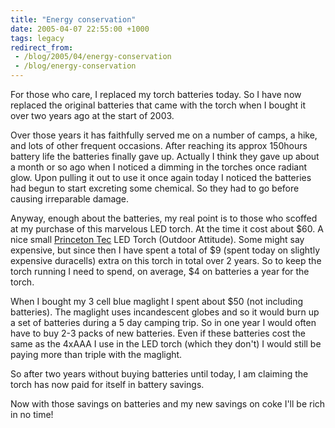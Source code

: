 ```yaml
---
title: "Energy conservation"
date: 2005-04-07 22:55:00 +1000
tags: legacy
redirect_from:
 - /blog/2005/04/energy-conservation
 - /blog/energy-conservation
---
```


For those who care, I replaced my torch batteries today. So I have now replaced the original batteries that came with the torch when I bought it over two years ago at the start of 2003.

Over those years it has faithfully served me on a number of camps, a hike, and lots of other frequent occasions. After reaching its approx 150hours battery life the batteries finally gave up. Actually I think they gave up about a month or so ago when I noticed a dimming in the torches once radiant glow. Upon pulling it out to use it once again today I noticed the batteries had begun to start excreting some chemical. So they had to go before causing irreparable damage.

Anyway, enough about the batteries, my real point is to those who scoffed at my purchase of this marvelous LED torch. At the time it cost about $60. A nice small <a href="http://www.princetontec.com/">Princeton Tec</a> LED Torch (Outdoor Attitude). Some might say expensive, but since then I have spent a total of $9 (spent today on slightly expensive duracells) extra on this torch in total over 2 years. So to keep the torch running I need to spend, on average, $4 on batteries a year for the torch.

When I bought my 3 cell blue maglight I spent about $50 (not including batteries). The maglight uses incandescent globes and so it would burn up a set of batteries during a 5 day camping trip. So in one year I would often have to buy 2-3 packs of new batteries. Even if these batteries cost the same as the 4xAAA I use in the LED torch (which they don't) I would still be paying more than triple with the maglight.

So after two years without buying batteries until today, I am claiming the torch has now paid for itself in battery savings.

Now with those savings on batteries and my new savings on coke I'll be rich in no time!
